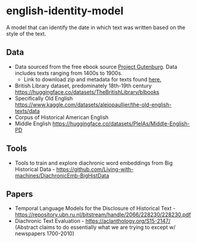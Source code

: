 # english-identity-model
A model that can identify the date in which text was written based on the style of the text.

## Data
- Data sourced from the free ebook source [Project Gutenburg](https://www.gutenberg.org/). Data includes texts ranging from 1400s to 1900s. 
    - Link to download zip and metadata for texts found [here.](https://www.gutenberg.org/cache/epub/feeds/)
- British Library dataset, predominately 18th-19th century https://huggingface.co/datasets/TheBritishLibrary/blbooks
- Specifically Old English https://www.kaggle.com/datasets/alejopaullier/the-old-english-texts/data
- Corpus of Historical American English
- Middle English https://huggingface.co/datasets/PleIAs/Middle-English-PD

## Tools
- Tools to train and explore diachronic word embeddings from Big Historical Data - https://github.com/Living-with-machines/DiachronicEmb-BigHistData

## Papers
- Temporal Language Models for the Disclosure of Historical Text - https://repository.ubn.ru.nl/bitstream/handle/2066/228230/228230.pdf 
- Diachronic Text Evaluation - https://aclanthology.org/S15-2147/ (Abstract claims to do essentially what we are trying to except w/ newspapers 1700-2010)
